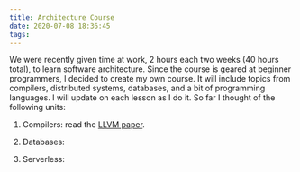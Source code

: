 ```yaml
---
title: Architecture Course
date: 2020-07-08 18:36:45
tags:
---
```


We were recently given time at work, 2 hours each two weeks (40 hours total), to learn software architecture. Since the course is geared at beginner programmers, I decided to create my own course. It will include topics from compilers, distributed systems, databases, and a bit of programming languages.
I will update on each lesson as I do it. So far I thought of the following units:

1. Compilers: read the [LLVM paper](https://llvm.org/pubs/2003-09-30-LifelongOptimizationTR.pdf).

2. Databases:

3. Serverless: